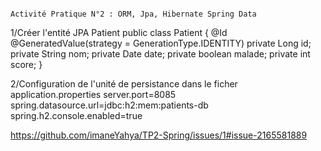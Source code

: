                                                                       Activité Pratique N°2 : ORM, Jpa, Hibernate Spring Data
1/Créer l'entité JPA Patient 
                public class Patient {
                        @Id @GeneratedValue(strategy =  GenerationType.IDENTITY)
                        private Long id;
                        private String nom;
                        private Date date;
                        private boolean malade;
                        private int score;
                        }

2/Configuration de  l'unité de persistance dans le ficher application.properties 
          server.port=8085
          spring.datasource.url=jdbc:h2:mem:patients-db
          spring.h2.console.enabled=true

 https://github.com/imaneYahya/TP2-Spring/issues/1#issue-2165581889


